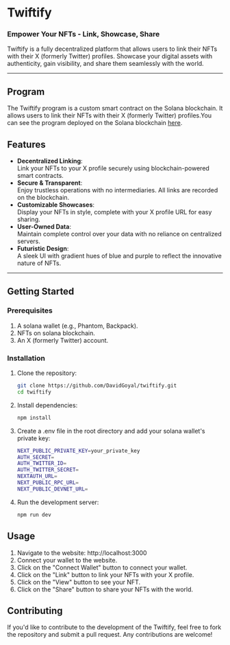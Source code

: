 # **Twiftify**

### Empower Your NFTs - Link, Showcase, Share

Twiftify is a fully decentralized platform that allows users to link their NFTs with their X (formerly Twitter) profiles. Showcase your digital assets with authenticity, gain visibility, and share them seamlessly with the world.

---

## **Program**

The Twiftify program is a custom smart contract on the Solana blockchain. It allows users to link their NFTs with their X (formerly Twitter) profiles.You can see the program deployed on the Solana blockchain [here](https://explorer.solana.com/address/AProoUZhgBATtU3nq66FDkwBJFq2JyYnSdvKwqFHxJTZ?cluster=devnet).

## **Features**

- **Decentralized Linking**:  
  Link your NFTs to your X profile securely using blockchain-powered smart contracts.
- **Secure & Transparent**:  
  Enjoy trustless operations with no intermediaries. All links are recorded on the blockchain.
- **Customizable Showcases**:  
  Display your NFTs in style, complete with your X profile URL for easy sharing.
- **User-Owned Data**:  
  Maintain complete control over your data with no reliance on centralized servers.
- **Futuristic Design**:  
  A sleek UI with gradient hues of blue and purple to reflect the innovative nature of NFTs.

---

## **Getting Started**

### **Prerequisites**

1. A solana wallet (e.g., Phantom, Backpack).
2. NFTs on solana blockchain.
3. An X (formerly Twitter) account.

### **Installation**

1. Clone the repository:
   ```bash
   git clone https://github.com/DavidGoyal/twiftify.git
   cd twiftify
   ```
2. Install dependencies:
   ```bash
   npm install
   ```
3. Create a .env file in the root directory and add your solana wallet's private key:
   ```bash
   NEXT_PUBLIC_PRIVATE_KEY=your_private_key
   AUTH_SECRET=
   AUTH_TWITTER_ID=
   AUTH_TWITTER_SECRET=
   NEXTAUTH_URL=
   NEXT_PUBLIC_RPC_URL=
   NEXT_PUBLIC_DEVNET_URL=
   ```
4. Run the development server:
   ```bash
   npm run dev
   ```

## **Usage**

1. Navigate to the website: http://localhost:3000
2. Connect your wallet to the website.
3. Click on the "Connect Wallet" button to connect your wallet.
4. Click on the "Link" button to link your NFTs with your X profile.
5. Click on the "View" button to see your NFT.
6. Click on the "Share" button to share your NFTs with the world.

## **Contributing**

If you'd like to contribute to the development of the Twiftify, feel free to fork the repository and submit a pull request. Any contributions are welcome!
